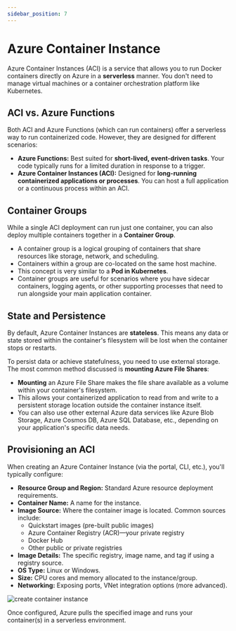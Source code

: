 ```yaml
---
sidebar_position: 7
---
```


# Azure Container Instance

Azure Container Instances (ACI) is a service that allows you to run Docker containers directly on Azure in a **serverless** manner. You don't need to manage virtual machines or a container orchestration platform like Kubernetes.

## ACI vs. Azure Functions

Both ACI and Azure Functions (which can run containers) offer a serverless way to run containerized code. However, they are designed for different scenarios:

*   **Azure Functions:** Best suited for **short-lived, event-driven tasks**. Your code typically runs for a limited duration in response to a trigger.
*   **Azure Container Instances (ACI):** Designed for **long-running containerized applications or processes**. You can host a full application or a continuous process within an ACI.

## Container Groups

While a single ACI deployment can run just one container, you can also deploy multiple containers together in a **Container Group**.

*   A container group is a logical grouping of containers that share resources like storage, network, and scheduling.
*   Containers within a group are co-located on the same host machine.
*   This concept is very similar to a **Pod in Kubernetes**.
*   Container groups are useful for scenarios where you have sidecar containers, logging agents, or other supporting processes that need to run alongside your main application container.

## State and Persistence

By default, Azure Container Instances are **stateless**. This means any data or state stored within the container's filesystem will be lost when the container stops or restarts.

To persist data or achieve statefulness, you need to use external storage. The most common method discussed is **mounting Azure File Shares**:

*   **Mounting** an Azure File Share makes the file share available as a volume within your container's filesystem.
*   This allows your containerized application to read from and write to a persistent storage location outside the container instance itself.
*   You can also use other external Azure data services like Azure Blob Storage, Azure Cosmos DB, Azure SQL Database, etc., depending on your application's specific data needs.

## Provisioning an ACI

When creating an Azure Container Instance (via the portal, CLI, etc.), you'll typically configure:

*   **Resource Group and Region:** Standard Azure resource deployment requirements.
*   **Container Name:** A name for the instance.
*   **Image Source:** Where the container image is located. Common sources include:
    *   Quickstart images (pre-built public images)
    *   Azure Container Registry (ACR)—your private registry
    *   Docker Hub
    *   Other public or private registries
*   **Image Details:** The specific registry, image name, and tag if using a registry source.
*   **OS Type:** Linux or Windows.
*   **Size:** CPU cores and memory allocated to the instance/group.
*   **Networking:** Exposing ports, VNet integration options (more advanced).

<div>
  <img src={require('@site/static/img/develop-azure-compute-solutions/create-container-instance.png').default} alt="create container instance" />
</div>

Once configured, Azure pulls the specified image and runs your container(s) in a serverless environment.